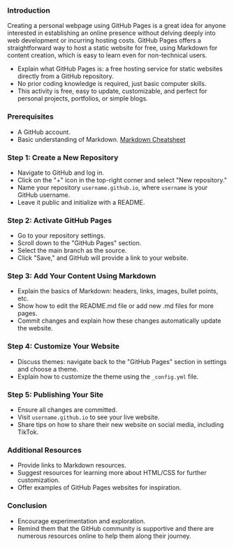 ### Introduction

Creating a personal webpage using GitHub Pages is a great idea for anyone interested in establishing an online presence without delving deeply into web development or incurring hosting costs. GitHub Pages offers a straightforward way to host a static website for free, using Markdown for content creation, which is easy to learn even for non-technical users.

- Explain what GitHub Pages is: a free hosting service for static websites directly from a GitHub repository.
- No prior coding knowledge is required, just basic computer skills.
- This activity is free, easy to update, customizable, and perfect for personal projects, portfolios, or simple blogs.

### Prerequisites
- A GitHub account.
- Basic understanding of Markdown. [Markdown Cheatsheet](https://learnxinyminutes.com/docs/markdown/)

### Step 1: Create a New Repository
- Navigate to GitHub and log in.
- Click on the "+" icon in the top-right corner and select "New repository."
- Name your repository `username.github.io`, where `username` is your GitHub username.
- Leave it public and initialize with a README.

### Step 2: Activate GitHub Pages
- Go to your repository settings.
- Scroll down to the "GitHub Pages" section.
- Select the main branch as the source.
- Click "Save," and GitHub will provide a link to your website.

### Step 3: Add Your Content Using Markdown
- Explain the basics of Markdown: headers, links, images, bullet points, etc.
- Show how to edit the README.md file or add new .md files for more pages.
- Commit changes and explain how these changes automatically update the website.

### Step 4: Customize Your Website
- Discuss themes: navigate back to the "GitHub Pages" section in settings and choose a theme.
- Explain how to customize the theme using the `_config.yml` file.

### Step 5: Publishing Your Site
- Ensure all changes are committed.
- Visit `username.github.io` to see your live website.
- Share tips on how to share their new website on social media, including TikTok.

### Additional Resources
- Provide links to Markdown resources.
- Suggest resources for learning more about HTML/CSS for further customization.
- Offer examples of GitHub Pages websites for inspiration.

### Conclusion
- Encourage experimentation and exploration.
- Remind them that the GitHub community is supportive and there are numerous resources online to help them along their journey.
